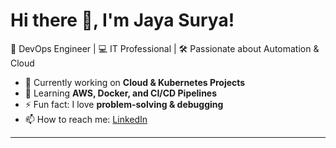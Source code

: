 
# Hi there 👋, I'm Jaya Surya!  
🚀 DevOps Engineer | 💻 IT Professional | 🛠️ Passionate about Automation & Cloud

- 🔭 Currently working on **Cloud & Kubernetes Projects**
- 🌱 Learning **AWS, Docker, and CI/CD Pipelines**
- ⚡ Fun fact: I love **problem-solving & debugging**
- 📫 How to reach me: [LinkedIn](https://linkedin.com/in/yourprofile)

---

